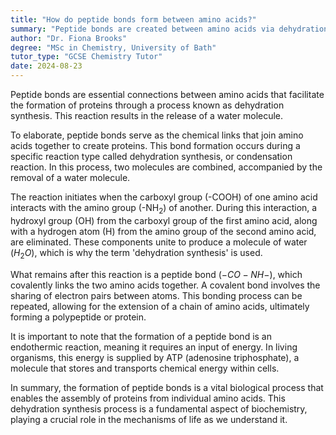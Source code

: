 ```yaml
---
title: "How do peptide bonds form between amino acids?"
summary: "Peptide bonds are created between amino acids via dehydration synthesis, a process that releases a water molecule."
author: "Dr. Fiona Brooks"
degree: "MSc in Chemistry, University of Bath"
tutor_type: "GCSE Chemistry Tutor"
date: 2024-08-23
---
```


Peptide bonds are essential connections between amino acids that facilitate the formation of proteins through a process known as dehydration synthesis. This reaction results in the release of a water molecule.

To elaborate, peptide bonds serve as the chemical links that join amino acids together to create proteins. This bond formation occurs during a specific reaction type called dehydration synthesis, or condensation reaction. In this process, two molecules are combined, accompanied by the removal of a water molecule.

The reaction initiates when the carboxyl group (-COOH) of one amino acid interacts with the amino group (-NH$_{2}$) of another. During this interaction, a hydroxyl group (OH) from the carboxyl group of the first amino acid, along with a hydrogen atom (H) from the amino group of the second amino acid, are eliminated. These components unite to produce a molecule of water ($H_2O$), which is why the term 'dehydration synthesis' is used.

What remains after this reaction is a peptide bond ($-CO-NH-$), which covalently links the two amino acids together. A covalent bond involves the sharing of electron pairs between atoms. This bonding process can be repeated, allowing for the extension of a chain of amino acids, ultimately forming a polypeptide or protein.

It is important to note that the formation of a peptide bond is an endothermic reaction, meaning it requires an input of energy. In living organisms, this energy is supplied by ATP (adenosine triphosphate), a molecule that stores and transports chemical energy within cells.

In summary, the formation of peptide bonds is a vital biological process that enables the assembly of proteins from individual amino acids. This dehydration synthesis process is a fundamental aspect of biochemistry, playing a crucial role in the mechanisms of life as we understand it.
    
